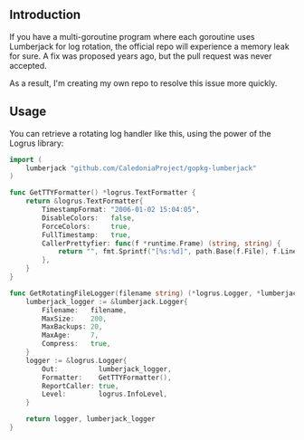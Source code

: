 ## Introduction

If you have a multi-goroutine program where each goroutine uses Lumberjack for log rotation, the official repo will experience a memory leak for sure. A fix was proposed years ago, but the pull request was never accepted. 

As a result, I'm creating my own repo to resolve this issue more quickly.

## Usage

You can retrieve a rotating log handler like this, using the power of the Logrus library:

```go
import (
    lumberjack "github.com/CaledoniaProject/gopkg-lumberjack"
)

func GetTTYFormatter() *logrus.TextFormatter {
	return &logrus.TextFormatter{
		TimestampFormat: "2006-01-02 15:04:05",
		DisableColors:   false,
		ForceColors:     true,
		FullTimestamp:   true,
		CallerPrettyfier: func(f *runtime.Frame) (string, string) {
			return "", fmt.Sprintf("[%s:%d]", path.Base(f.File), f.Line)
		},
	}
}

func GetRotatingFileLogger(filename string) (*logrus.Logger, *lumberjack.Logger) {
	lumberjack_logger := &lumberjack.Logger{
		Filename:   filename,
		MaxSize:    200,
		MaxBackups: 20,
		MaxAge:     7,
		Compress:   true,
	}
	logger := &logrus.Logger{
		Out:          lumberjack_logger,
		Formatter:    GetTTYFormatter(),
		ReportCaller: true,
		Level:        logrus.InfoLevel,
	}

	return logger, lumberjack_logger
}
```
